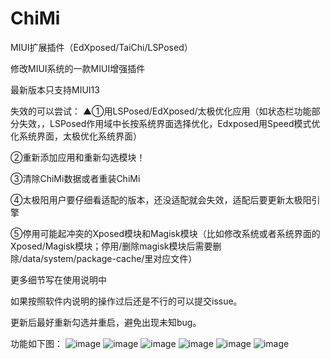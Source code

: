 # ChiMi #
MIUI扩展插件（EdXposed/TaiChi/LSPosed）

修改MIUI系统的一款MIUI增强插件


最新版本只支持MIUI13

失效的可以尝试：
▲①用LSPosed/EdXposed/太极优化应用（如状态栏功能部分失效，，LSPosed作用域中长按系统界面选择优化，Edxposed用Speed模式优化系统界面，太极优化系统界面） 

②重新添加应用和重新勾选模块！

③清除ChiMi数据或者重装ChiMi

④太极阳用户要仔细看适配的版本，还没适配就会失效，适配后要更新太极阳引擎

⑤停用可能起冲突的Xposed模块和Magisk模块（比如修改系统或者系统界面的Xposed/Magisk模块；停用/删除magisk模块后需要删除/data/system/package-cache/里对应文件）

更多细节写在使用说明中

如果按照软件内说明的操作过后还是不行的可以提交issue。

更新后最好重新勾选并重启，避免出现未知bug。




功能如下图：
![image](img/1.jpg)
![image](img/2.png)
![image](img/3.jpg)
![image](img/4.jpg)
![image](img/5.png)
![image](img/6.jpg)
